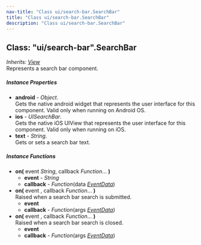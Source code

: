 ```yaml
---
nav-title: "Class ui/search-bar.SearchBar"
title: "Class ui/search-bar.SearchBar"
description: "Class ui/search-bar.SearchBar"
---
```

## Class: "ui/search-bar".SearchBar  
_Inherits:_ [_View_](../../ui/core/view/View.md)  
Represents a search bar component.

##### Instance Properties
 - **android** - _Object_.    
  Gets the native android widget that represents the user interface for this component. Valid only when running on Android OS.
 - **ios** - _UISearchBar_.    
  Gets the native iOS UIView that represents the user interface for this component. Valid only when running on iOS.
 - **text** - _String_.    
  Gets or sets a search bar text.

##### Instance Functions
 - **on(** event _String_, callback _Function_... **)**
   - **event** - _String_
   - **callback** - _Function_(data [_EventData_](../../data/observable/EventData.md))
 - **on(** event , callback _Function_... **)**  
     Raised when a search bar search is submitted.
   - **event**
   - **callback** - _Function_(args [_EventData_](../../data/observable/EventData.md))
 - **on(** event , callback _Function_... **)**  
     Raised when a search bar search is closed.
   - **event**
   - **callback** - _Function_(args [_EventData_](../../data/observable/EventData.md))